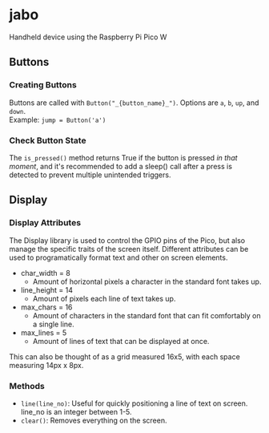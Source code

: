 # jabo
Handheld device using the Raspberry Pi Pico W

## Buttons 
### Creating Buttons
Buttons are called with `Button("_{button_name}_")`. Options are `a`, `b`, `up`, and `down`. <br> Example: `jump = Button('a')`


### Check Button State
The `is_pressed()` method returns True if the button is pressed _in that moment_, and it's recommended to add a sleep()
call after a press is detected to prevent multiple unintended triggers. 

## Display
### Display Attributes
The Display library is used to control the GPIO pins of the Pico, but also manage the specific 
traits of the screen itself. Different attributes can be used to programatically format text and
other on screen elements. 

- char_width = 8
  - Amount of horizontal pixels a character in the standard font takes up.
- line_height = 14
  - Amount of pixels each line of text takes up.
- max_chars = 16
  - Amount of characters in the standard font that can fit comfortably on a single line.
- max_lines = 5
  - Amount of lines of text that can be displayed at once.
 
This can also be thought of as a grid measured 16x5, with each space measuring 14px x 8px. 

### Methods
- `line(line_no)`: Useful for quickly positioning a line of text on screen. line_no is an integer between 1-5.
- `clear()`: Removes everything on the screen. 
